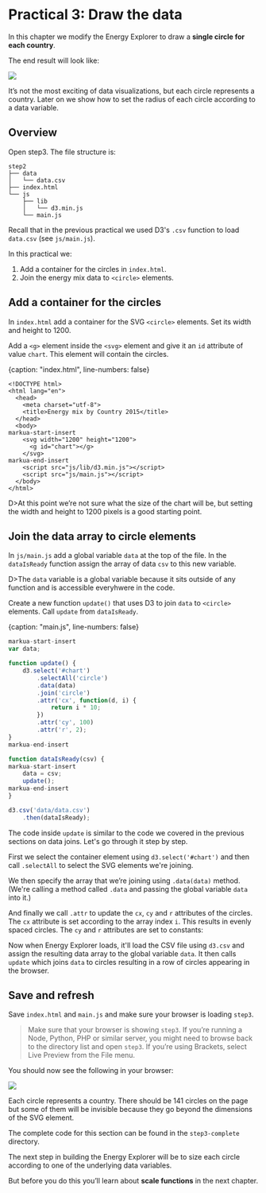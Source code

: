 # Practical 3: Draw the data

In this chapter we modify the Energy Explorer to draw a **single circle for each country**.

The end result will look like:

![](https://learn.createwithdata.com/wp-content/uploads/2020/07/image-2.png)

It’s not the most exciting of data visualizations, but each circle represents a country. Later on we show how to set the radius of each circle according to a data variable.

## Overview

Open step3. The file structure is:

```text
step2
├── data
│   └── data.csv
├── index.html
└── js
    ├── lib
    │   └── d3.min.js
    └── main.js
```

Recall that in the previous practical we used D3's `.csv` function to load `data.csv` (see `js/main.js`).

In this practical we:

1. Add a container for the circles in  `index.html`.
2. Join the energy mix data to `<circle>` elements.

## Add a container for the circles

In `index.html` add a container for the SVG `<circle>` elements. Set its width and height to 1200.

Add a `<g>` element inside the `<svg>` element and give it an `id` attribute of value `chart`. This element will contain the circles. 

{caption: "index.html", line-numbers: false}
```
<!DOCTYPE html>
<html lang="en">
  <head>
    <meta charset="utf-8">
    <title>Energy mix by Country 2015</title>
  </head>
  <body>
markua-start-insert
    <svg width="1200" height="1200">
      <g id="chart"></g>
    </svg>
markua-end-insert
    <script src="js/lib/d3.min.js"></script>
    <script src="js/main.js"></script>
  </body>
</html>
```

D>At this point we’re not sure what the size of the chart will be, but setting the width and height to 1200 pixels is a good starting point.

## Join the data array to circle elements

In `js/main.js` add a global variable `data` at the top of the file. In the `dataIsReady` function assign the array of data `csv` to this new variable.

D>The `data` variable is a global variable because it sits outside of any function and is accessible everyhwere in the code.

Create a new function `update()` that uses D3 to join `data` to `<circle>` elements. Call `update` from `dataIsReady`.

{caption: "main.js", line-numbers: false}
```js
markua-start-insert
var data;

function update() {
    d3.select('#chart')
        .selectAll('circle')
        .data(data)
        .join('circle')
        .attr('cx', function(d, i) {
            return i * 10;
        })
        .attr('cy', 100)
        .attr('r', 2);
}
markua-end-insert

function dataIsReady(csv) {
markua-start-insert
    data = csv;
    update();
markua-end-insert
}

d3.csv('data/data.csv')
    .then(dataIsReady);
```

The code inside `update` is similar to the code we covered in the previous sections on data joins. Let's go through it step by step.

First we select the container element using `d3.select('#chart')` and then call `.selectAll` to select the SVG elements we're joining.

We then specify the array that we’re joining using `.data(data)` method. (We're calling a method called `.data` and passing the global variable `data` into it.)

And finally we call  `.attr` to update the `cx`, `cy` and `r` attributes of the circles. The `cx` attribute is set according to the array index `i`. This results in evenly spaced circles. The `cy` and `r` attributes are set to constants:

Now when Energy Explorer loads, it'll load the CSV file using `d3.csv` and assign the resulting data array to the global variable `data`. It then calls `update` which joins `data` to circles resulting in a row of circles appearing in the browser.

## Save and refresh

Save `index.html` and `main.js` and make sure your browser is loading `step3`.

> Make sure that your browser is showing `step3`. If you’re running a Node, Python, PHP or similar server, you might need to browse back to the directory list and open `step3`. If you’re using Brackets, select Live Preview from the File menu.

You should now see the following in your browser:

![](https://learn.createwithdata.com/wp-content/uploads/2020/07/image-2.png)

Each circle represents a country. There should be 141 circles on the page but some of them will be invisible because they go beyond the dimensions of the SVG element.

The complete code for this section can be found in the `step3-complete` directory.

The next step in building the Energy Explorer will be to size each circle according to one of the underlying data variables.

But before you do this you’ll learn about **scale functions** in the next chapter.